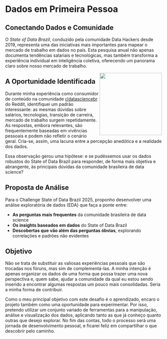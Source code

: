 # Dados em Primeira Pessoa

## Conectando Dados e Comunidade

O *State of Data Brazil*, conduzido pela comunidade Data Hackers desde 2019, representa uma das iniciativas mais importantes para mapear o mercado de trabalho em dados no país. Esta pesquisa anual não apenas documenta tendências salariais e tecnológicas, mas também transforma a experiência individual em inteligência coletiva, oferecendo um panorama claro sobre nosso mercado de trabalho.

<img src="https://redditinc.com/hs-fs/hubfs/Reddit%20Inc/Content/Brand%20Page/Reddit_Logo.png" align="right" width="200" height="200"/>

## A Oportunidade Identificada

Durante minha experiência como consumidor de conteúdo na comunidade [r/datasciencebr](https://www.reddit.com/r/datasciencebr/) do Reddit, identifiquei um padrão interessante: as mesmas dúvidas sobre salários, tecnologias, transição de carreira, mercado de trabalho surgem repetidamente. As respostas, embora relevantes, são frequentemente baseadas em vivências pessoais e podem não refletir o cenário geral. Cria-se, assim, uma lacuna entre a percepção anedótica e a realidade dos dados.

Essa observação gerou uma hipótese: e se pudéssemos usar os dados robustos do State of Data Brazil para responder, de forma mais objetiva e abrangente, às principais dúvidas da comunidade brasileira de data science?

## Proposta de Análise

Para o Challenge State of Data Brazil 2025, proponho desenvolver uma análise exploratória de dados (EDA) que faça a ponte entre:

-   **As perguntas mais frequentes** da comunidade brasileira de data science
-   **Os insights baseados em dados** do State of Data Brazil
-   **Descobertas que vão além das perguntas óbvias**, explorando correlações e padrões não evidentes

## Objetivo

Não se trata de substituir as valiosas experiências pessoais que são trocadas nos fóruns, mas sim de complementá-las. A minha intenção é apenas organizar os dados de uma forma que possa trazer uma nova perspectiva e, quem sabe, ajudar a comunidade da qual eu estou sendo inserido a encontrar algumas respostas um pouco mais consolidadas. Seria a minha forma de contribuir.

Como o meu principal objetivo com este desafio é o aprendizado, encaro o projeto também como uma oportunidade para experimentar. Por isso, pretendo utilizar um conjunto variado de ferramentas para a manipulação, análise e visualização dos dados, aplicando tanto as que já conheço quanto outras que desejo explorar. No fim das contas, todo o processo será uma jornada de desenvolvimento pessoal, e ficarei feliz em compartilhar o que descobrir pelo caminho.